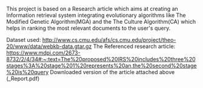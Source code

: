 This project is based on a Research article which aims at creating an Information retrieval system integrating evolutionary algorithms like The Modified Genetic Algorithm(MGA) and the The Culture Algorithm(CA) which helps in ranking the most relevant documents to the user's query.

Dataset used: http://www.cs.cmu.edu/afs/cs.cmu.edu/project/theo-20/www/data/webkb-data.gtar.gz
The Referenced research article: https://www.mdpi.com/2673-8732/2/4/34#:~:text=The%20proposed%20IRS%20includes%20three%20stages%3A%20stage%201%20represents%20an,the%20second%20stage%20is%20query
Downloaded version of the article attached above (_Report.pdf)
